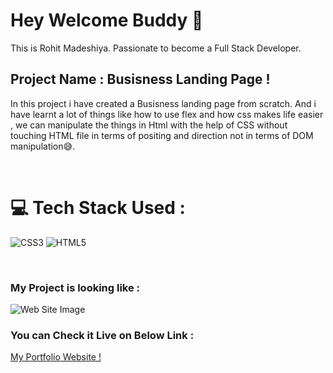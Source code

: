# Hey Welcome Buddy 👋

This is Rohit Madeshiya. Passionate to become a Full Stack Developer.

## Project Name : **Busisness Landing Page !**

In this project i have created a Busisness landing page from scratch. And i have learnt a lot of things like how to use flex and how css makes life easier , we can manipulate the things in Html with the help of CSS without touching HTML file in terms of positing and direction not in terms of DOM manipulation😅. 

</br>

# 💻 Tech Stack Used :

![CSS3](https://img.shields.io/badge/css3-%231572B6.svg?style=for-the-badge&logo=css3&logoColor=white) ![HTML5](https://img.shields.io/badge/html5-%23E34F26.svg?style=for-the-badge&logo=html5&logoColor=white) 

</br>

### My Project is looking like :

![Web Site Image](./Assets/Complete%20SS.png)

### You can Check it Live on Below Link :

[My Portfolio Website !](https://busisness-landing-page.netlify.app/)
